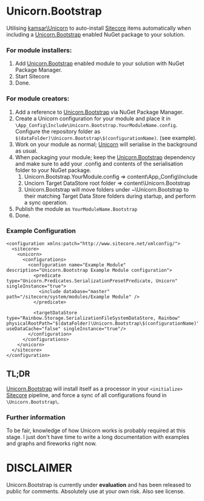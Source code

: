 # Unicorn.Bootstrap
Utilising [kamsar\Unicorn](https://github.com/kamsar/Unicorn) to auto-install [Sitecore](http://www.sitecore.net) items automatically when including a [Unicorn.Bootstrap](https://github.com/cassidydotdk/Unicorn.Bootstrap) enabled NuGet package to your solution.

### For module installers:
1. Add [Unicorn.Bootstrap](https://github.com/cassidydotdk/Unicorn.Bootstrap) enabled module to your solution with NuGet Package Manager.
2. Start Sitecore
3. Done.
### For module creators:
1. Add a reference to [Unicorn.Bootstrap](https://github.com/cassidydotdk/Unicorn.Bootstrap) via NuGet Package Manager.
2. Create a Unicorn configuration for your module and place it in `\App_Config\Include\Unicorn.Bootstrap.YourModuleName.config`. Configure the repository folder as `$(dataFolder)\Unicorn.Bootstrap\$(configurationName)`. (see example).
3. Work on your module as normal; [Unicorn](https://github.com/kamsar/Unicorn) will serialise in the background as usual.
4. When packaging your module; keep the [Unicorn.Bootstrap](https://github.com/cassidydotdk/Unicorn.Bootstrap) dependency and make sure to add your .config and contents of the serialisation folder to your NuGet package.
	1. Unicorn.Bootstrap.YourModule.config => content\App_Config\Include
	2. Unciorn Target DataStore root folder => content\Unicorn.Bootstrap
	3. Unicorn.Bootstrap will move folders under ~\Unicorn.Bootstrap to their matching Target Data Store folders during startup, and perform a sync operation.
5. Publish the module as `YourModuleName.Bootstrap`
6. Done.

### Example Configuration
	<configuration xmlns:patch="http://www.sitecore.net/xmlconfig/">
	  <sitecore>
		<unicorn>
		  <configurations>
			<configuration name="Example Module" description="Unicorn.Bootstrap Example Module configuration">
			  <predicate type="Unicorn.Predicates.SerializationPresetPredicate, Unicorn" singleInstance="true">
	          	<include database="master" path="/sitecore/system/modules/Example Module" />
			  </predicate>
	
			  <targetDataStore type="Rainbow.Storage.SerializationFileSystemDataStore, Rainbow" physicalRootPath="$(dataFolder)\Unicorn.Bootstrap\$(configurationName)" useDataCache="false" singleInstance="true"/>
	   		</configuration>
		  </configurations>
		</unicorn>
	  </sitecore>
	</configuration>

## TL;DR ##
[Unicorn.Bootstrap](https://github.com/cassidydotdk/Unicorn.Bootstrap) will install itself as a processor in your `<initialize>` [Sitecore](http://www.sitecore.net) pipeline, and force a sync of all configurations found in `\Unicorn.Bootstrap\`.

### Further information
To be fair, knowledge of how Unicorn works is probably required at this stage. I just don't have time to write a long documentation with examples and graphs and fireworks right now.

# DISCLAIMER
Unicorn.Bootstrap is currently under **evaluation** and has been released to public for comments. Absolutely use at your own risk. Also see license.
